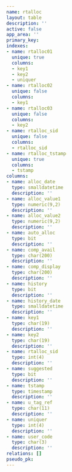 ```yaml
---
name: rtalloc
layout: table
description: ''
active: false
app_area: ''
primary_key: 
indexes:
- name: rtalloc01
  unique: true
  columns:
  - key1
  - key2
  - uniquer
- name: rtalloc02
  unique: false
  columns:
  - key1
- name: rtalloc03
  unique: false
  columns:
  - key2
- name: rtalloc_sid
  unique: false
  columns:
  - rtalloc_sid
- name: rtalloc_tstamp
  unique: true
  columns:
  - tstamp
columns:
- name: alloc_date
  type: smalldatetime
  description: ''
- name: alloc_value1
  type: numeric(9,2)
  description: ''
- name: alloc_value2
  type: numeric(9,2)
  description: ''
- name: auto_alloc
  type: bit
  description: ''
- name: comp_avail
  type: char(200)
  description: ''
- name: comp_display
  type: char(200)
  description: ''
- name: history
  type: bit
  description: ''
- name: history_date
  type: smalldatetime
  description: ''
- name: key1
  type: char(19)
  description: ''
- name: key2
  type: char(19)
  description: ''
- name: rtalloc_sid
  type: int(4)
  description: ''
- name: suggested
  type: bit
  description: ''
- name: tstamp
  type: timestamp
  description: ''
- name: u_tag_ref
  type: char(11)
  description: ''
- name: uniquer
  type: int(4)
  description: ''
- name: user_code
  type: char(3)
  description: ''
relations: []
pseudo_pk: 
---
```


